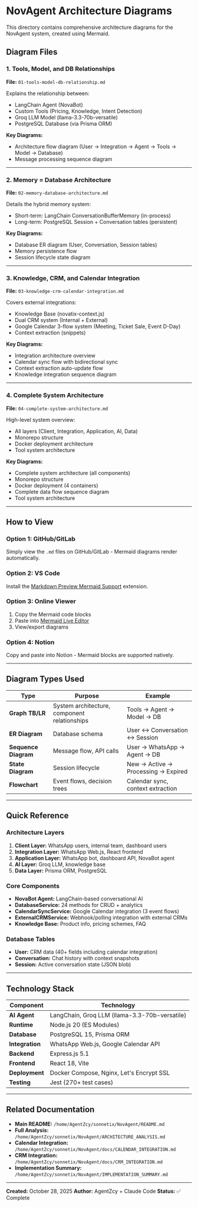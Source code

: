 # NovAgent Architecture Diagrams

This directory contains comprehensive architecture diagrams for the NovAgent system, created using Mermaid.

## Diagram Files

### 1. Tools, Model, and DB Relationships
**File:** `01-tools-model-db-relationship.md`

Explains the relationship between:
- LangChain Agent (NovaBot)
- Custom Tools (Pricing, Knowledge, Intent Detection)
- Groq LLM Model (llama-3.3-70b-versatile)
- PostgreSQL Database (via Prisma ORM)

**Key Diagrams:**
- Architecture flow diagram (User → Integration → Agent → Tools → Model → Database)
- Message processing sequence diagram

---

### 2. Memory = Database Architecture
**File:** `02-memory-database-architecture.md`

Details the hybrid memory system:
- Short-term: LangChain ConversationBufferMemory (in-process)
- Long-term: PostgreSQL Session + Conversation tables (persistent)

**Key Diagrams:**
- Database ER diagram (User, Conversation, Session tables)
- Memory persistence flow
- Session lifecycle state diagram

---

### 3. Knowledge, CRM, and Calendar Integration
**File:** `03-knowledge-crm-calendar-integration.md`

Covers external integrations:
- Knowledge Base (novatix-context.js)
- Dual CRM system (Internal + External)
- Google Calendar 3-flow system (Meeting, Ticket Sale, Event D-Day)
- Context extraction (snippets)

**Key Diagrams:**
- Integration architecture overview
- Calendar sync flow with bidirectional sync
- Context extraction auto-update flow
- Knowledge integration sequence diagram

---

### 4. Complete System Architecture
**File:** `04-complete-system-architecture.md`

High-level system overview:
- All layers (Client, Integration, Application, AI, Data)
- Monorepo structure
- Docker deployment architecture
- Tool system architecture

**Key Diagrams:**
- Complete system architecture (all components)
- Monorepo structure
- Docker deployment (4 containers)
- Complete data flow sequence diagram
- Tool system architecture

---

## How to View

### Option 1: GitHub/GitLab
Simply view the `.md` files on GitHub/GitLab - Mermaid diagrams render automatically.

### Option 2: VS Code
Install the [Markdown Preview Mermaid Support](https://marketplace.visualstudio.com/items?itemName=bierner.markdown-mermaid) extension.

### Option 3: Online Viewer
1. Copy the Mermaid code blocks
2. Paste into [Mermaid Live Editor](https://mermaid.live/)
3. View/export diagrams

### Option 4: Notion
Copy and paste into Notion - Mermaid blocks are supported natively.

---

## Diagram Types Used

| Type | Purpose | Example |
|------|---------|---------|
| **Graph TB/LR** | System architecture, component relationships | Tools → Agent → Model → DB |
| **ER Diagram** | Database schema | User ↔ Conversation ↔ Session |
| **Sequence Diagram** | Message flow, API calls | User → WhatsApp → Agent → DB |
| **State Diagram** | Session lifecycle | New → Active → Processing → Expired |
| **Flowchart** | Event flows, decision trees | Calendar sync, context extraction |

---

## Quick Reference

### Architecture Layers
1. **Client Layer:** WhatsApp users, internal team, dashboard users
2. **Integration Layer:** WhatsApp Web.js, React frontend
3. **Application Layer:** WhatsApp bot, dashboard API, NovaBot agent
4. **AI Layer:** Groq LLM, knowledge base
5. **Data Layer:** Prisma ORM, PostgreSQL

### Core Components
- **NovaBot Agent:** LangChain-based conversational AI
- **DatabaseService:** 24 methods for CRUD + analytics
- **CalendarSyncService:** Google Calendar integration (3 event flows)
- **ExternalCRMService:** Webhook/polling integration with external CRMs
- **Knowledge Base:** Product info, pricing schemes, FAQ

### Database Tables
- **User:** CRM data (40+ fields including calendar integration)
- **Conversation:** Chat history with context snapshots
- **Session:** Active conversation state (JSON blob)

---

## Technology Stack

| Component | Technology |
|-----------|-----------|
| **AI Agent** | LangChain, Groq LLM (llama-3.3-70b-versatile) |
| **Runtime** | Node.js 20 (ES Modules) |
| **Database** | PostgreSQL 15, Prisma ORM |
| **Integration** | WhatsApp Web.js, Google Calendar API |
| **Backend** | Express.js 5.1 |
| **Frontend** | React 18, Vite |
| **Deployment** | Docker Compose, Nginx, Let's Encrypt SSL |
| **Testing** | Jest (270+ test cases) |

---

## Related Documentation

- **Main README:** `/home/AgentZcy/sonnetix/NovAgent/README.md`
- **Full Analysis:** `/home/AgentZcy/sonnetix/NovAgent/ARCHITECTURE_ANALYSIS.md`
- **Calendar Integration:** `/home/AgentZcy/sonnetix/NovAgent/docs/CALENDAR_INTEGRATION.md`
- **CRM Integration:** `/home/AgentZcy/sonnetix/NovAgent/docs/CRM_INTEGRATION.md`
- **Implementation Summary:** `/home/AgentZcy/sonnetix/NovAgent/IMPLEMENTATION_SUMMARY.md`

---

**Created:** October 28, 2025
**Author:** AgentZcy + Claude Code
**Status:** ✅ Complete
